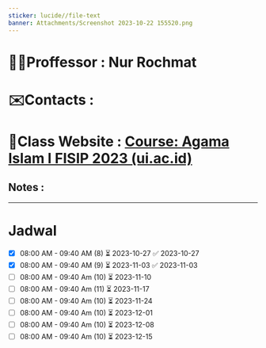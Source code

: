 ```yaml
---
sticker: lucide//file-text
banner: Attachments/Screenshot 2023-10-22 155520.png
---
```


# 🧑‍🏫Proffessor       : Nur Rochmat
# ✉️Contacts          : 
# 🔗Class Website : [Course: Agama Islam I FISIP 2023 (ui.ac.id)](https://emas2.ui.ac.id/course/view.php?id=50484)
## Notes :

---
# Jadwal  

- [x] 08:00 AM - 09:40 AM (8) ⏳ 2023-10-27 ✅ 2023-10-27
- [x] 08:00 AM - 09:40 AM (9) ⏳ 2023-11-03 ✅ 2023-11-03
- [ ] 08:00 AM - 09:40 Am (10) ⏳ 2023-11-10
- [ ] 08:00 AM - 09:40 Am (11) ⏳ 2023-11-17
- [ ] 08:00 AM - 09:40 Am (10) ⏳ 2023-11-24
- [ ] 08:00 AM - 09:40 Am (10) ⏳ 2023-12-01
- [ ] 08:00 AM - 09:40 Am (10) ⏳ 2023-12-08
- [ ] 08:00 AM - 09:40 Am (10) ⏳ 2023-12-15
